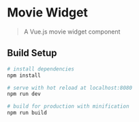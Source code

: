 # Movie Widget

> A Vue.js movie widget component

## Build Setup

``` bash
# install dependencies
npm install

# serve with hot reload at localhost:8080
npm run dev

# build for production with minification
npm run build